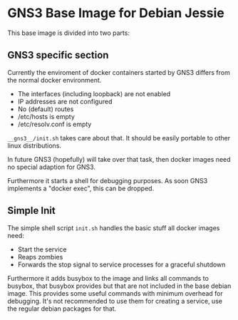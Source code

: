 # GNS3 Base Image for Debian Jessie

This base image is divided into two parts:

## GNS3 specific section

Currently the enviroment of docker containers started by GNS3
differs from the normal docker environment.

- The interfaces (including loopback) are not enabled
- IP addresses are not configured
- No (default) routes
- /etc/hosts is empty
- /etc/resolv.conf is empty

`__gns3__/init.sh` takes care about that.
It should be easily portable to other linux distributions.

In future GNS3 (hopefully) will take over that task,
then docker images need no special adaption for GNS3.

Furthermore it starts a shell for debugging purposes.
As soon GNS3 implements a "docker exec", this can be dropped.

## Simple Init

The simple shell script `init.sh` handles the basic stuff
all docker images need:

- Start the service
- Reaps zombies
- Forwards the stop signal to service processes for a graceful shutdown

Furthermore it adds busybox to the image and links all commands to busybox,
that busybox provides but that are not included in the base debian image.
This provides some useful commands with minimum overhead for debugging.
It's not recommended to use them for creating a service,
use the regular debian packages for that.

